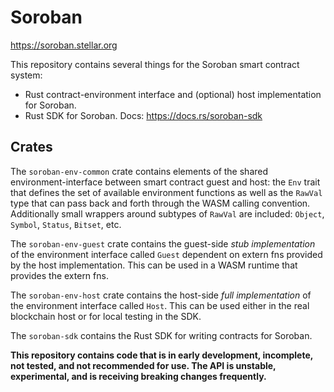 # Soroban

https://soroban.stellar.org

This repository contains several things for the Soroban smart contract system:

- Rust contract-environment interface and (optional) host implementation for
Soroban.
- Rust SDK for Soroban. Docs: https://docs.rs/soroban-sdk

## Crates

The `soroban-env-common` crate contains elements of the shared environment-interface between smart contract guest and host: the `Env` trait that defines the set of available environment functions as well as the `RawVal` type that can pass back and forth through the WASM calling convention. Additionally small wrappers around subtypes of `RawVal` are included: `Object`, `Symbol`, `Status`, `Bitset`, etc.

The `soroban-env-guest` crate contains the guest-side _stub implementation_ of the environment interface called `Guest` dependent on extern fns provided by the host implementation. This can be used in a WASM runtime that provides the extern fns.

The `soroban-env-host` crate contains the host-side _full implementation_ of the environment interface called `Host`. This can be used either in the real blockchain host or for local testing in the SDK.

The `soroban-sdk` contains the Rust SDK for writing contracts for Soroban.

**This repository contains code that is in early development, incomplete, not tested, and not recommended for use. The API is unstable, experimental, and is receiving breaking changes frequently.**
